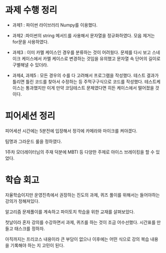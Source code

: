 # 과제 수행 정리

- 과제1 : 파이썬 라이브러리 Numpy를 이용했다.


- 과제2 :파이썬의 string 메서드를 사용해서 문자열을 정규화하였다. 모음 제거는 for문을 사용하였다.


- 과제3 : 이미 카멜 케이스인 경우를 분류하는 것이 어려웠다. 문제를 다시 보고 스네이크 케이스에서 카멜 케이스로 변경하는 것임을 유의했고 문자열 속 단어의 길이로 구별해낼 수 있더라.

- 과제4, 과제5 : 모든 경우의 수를 다 고려해서 프로그램을 작성했다. 테스트 결과가 틀리면 틀린 코드를 찾아서 수정하는 등 주먹구구식으로 코드를 작성했다. 테스트케이스는 통과했지만 이게 만약 코딩테스트 문제였다면 히든 케이스에서 떨어졌을 것이다.



# 피어세션 정리

피어세션 시간에는 5분전에 입장해서 정각에 카메라와 마이크를 켜야겠다.

팀명과 그라운드 룰을 정하였다. 

1주차 모더레이터님의 주재 덕분에 MBTI 등 다양한 주제로 아이스 브레이킹을 할 수 있었다.



# 학습 회고

자율학습이지만 운영진측에서 권장하는 진도의 과제, 퀴즈 풀이를 위해서는 들어야하는 강의가 정해져있다.

알고리즘 문제풀이를 계속하고 파이토치 학습을 위한 교재를 살펴보았다.

첫날이라 혼자 강의를 수강하면서 과제, 퀴즈를 하는 것이 조금 어수선했다. 시간표를 만들고 태스크를 정하자.

아직까지는 프리코스 내용이라 큰 부담이 없으나 이후에는 어떤 식으로 강의 복습 내용을 기록해야 하는 지 고민이 된다.
